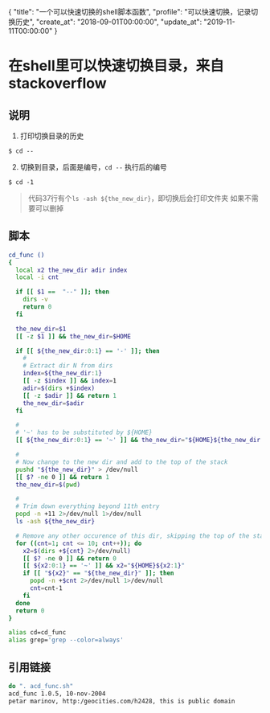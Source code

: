 {
  "title": "一个可以快速切换的shell脚本函数",
  "profile": "可以快速切换，记录切换历史",
  "create_at": "2018-09-01T00:00:00",
  "update_at": "2019-11-11T00:00:00"
}
# 在shell里可以快速切换目录，来自stackoverflow



## 说明

1. 打印切换目录的历史
```
$ cd --
```
2. 切换到目录，后面是编号，`cd --` 执行后的编号

```
$ cd -1
```

> 代码37行有个`ls -ash ${the_new_dir}`，即切换后会打印文件夹
如果不需要可以删掉

## 脚本

```bash
cd_func ()
{
  local x2 the_new_dir adir index
  local -i cnt

  if [[ $1 ==  "--" ]]; then
    dirs -v
    return 0
  fi

  the_new_dir=$1
  [[ -z $1 ]] && the_new_dir=$HOME

  if [[ ${the_new_dir:0:1} == '-' ]]; then
    #
    # Extract dir N from dirs
    index=${the_new_dir:1}
    [[ -z $index ]] && index=1
    adir=$(dirs +$index)
    [[ -z $adir ]] && return 1
    the_new_dir=$adir
  fi

  #
  # '~' has to be substituted by ${HOME}
  [[ ${the_new_dir:0:1} == '~' ]] && the_new_dir="${HOME}${the_new_dir:1}"

  #
  # Now change to the new dir and add to the top of the stack
  pushd "${the_new_dir}" > /dev/null
  [[ $? -ne 0 ]] && return 1
  the_new_dir=$(pwd)

  #
  # Trim down everything beyond 11th entry
  popd -n +11 2>/dev/null 1>/dev/null
  ls -ash ${the_new_dir}

  # Remove any other occurence of this dir, skipping the top of the stack
  for ((cnt=1; cnt <= 10; cnt++)); do
    x2=$(dirs +${cnt} 2>/dev/null)
    [[ $? -ne 0 ]] && return 0
    [[ ${x2:0:1} == '~' ]] && x2="${HOME}${x2:1}"
    if [[ "${x2}" == "${the_new_dir}" ]]; then
      popd -n +$cnt 2>/dev/null 1>/dev/null
      cnt=cnt-1
    fi
  done
  return 0
}

alias cd=cd_func
alias grep='grep --color=always'
```

## 引用链接
```bash
do ". acd_func.sh"
acd_func 1.0.5, 10-nov-2004
petar marinov, http:/geocities.com/h2428, this is public domain
```
